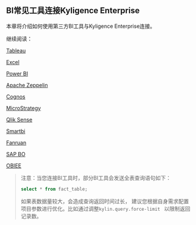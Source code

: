 ## BI常见工具连接Kyligence Enterprise

本章将介绍如何使用第三方BI工具与Kyligence Enterprise连接。

继续阅读：

[Tableau](tableau.cn.md)

[Excel ](excel_2016.cn.md)

[Power BI](powerbi.cn.md)

[Apache Zeppelin](zeppelin.cn.md)

[Cognos](cognos.cn.md)

[MicroStrategy](microstrategy_10_4.cn.md)

[Qlik Sense](qlik.cn.md)

[Smartbi](smartbi.cn.md)

[Fanruan](fanruan.cn.md)

[SAP BO](sap_bo.cn.md)

[OBIEE](obiee.cn.md)



> 注意：当您连接BI工具时，部分BI工具会发送全表查询语句如下： 
>
> ```sql
> select * from fact_table;
> ```
>
> 如果表数据量较大，会造成查询返回时间过长， 建议您根据自身需求配置项目参数进行优化。比如通过调整`kylin.query.force-limit ` 以限制返回记录数。